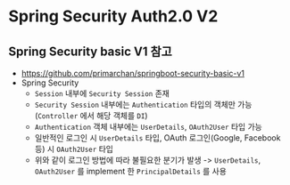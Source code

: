 # Spring Security Auth2.0 V2

## Spring Security basic V1 참고
- https://github.com/primarchan/springboot-security-basic-v1
- Spring Security
  - `Session` 내부에 `Security Session` 존재
  - `Security Session` 내부에는 `Authentication` 타입의 객체만 가능 (`Controller` 에서 해당 객체를 `DI`)
  - `Authentication` 객체 내부에는 `UserDetails`, `OAuth2User` 타입 가능
  - 일반적인 로그인 시 `UserDetails` 타입, OAuth 로그인(Google, Facebook 등) 시 `OAuth2User` 타입
  - 위와 같이 로그인 방법에 따라 불필요한 분기가 발생 -> `UserDetails`, `OAuth2User` 를 implement 한 `PrincipalDetails` 를 사용